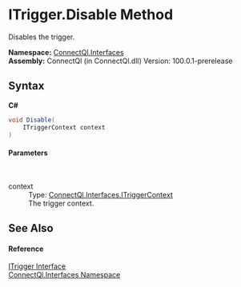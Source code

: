 # ITrigger.Disable Method 
 

Disables the trigger.

**Namespace:**&nbsp;<a href="N_ConnectQl_Interfaces">ConnectQl.Interfaces</a><br />**Assembly:**&nbsp;ConnectQl (in ConnectQl.dll) Version: 100.0.1-prerelease

## Syntax

**C#**<br />
``` C#
void Disable(
	ITriggerContext context
)
```


#### Parameters
&nbsp;<dl><dt>context</dt><dd>Type: <a href="T_ConnectQl_Interfaces_ITriggerContext">ConnectQl.Interfaces.ITriggerContext</a><br />The trigger context.</dd></dl>

## See Also


#### Reference
<a href="T_ConnectQl_Interfaces_ITrigger">ITrigger Interface</a><br /><a href="N_ConnectQl_Interfaces">ConnectQl.Interfaces Namespace</a><br />